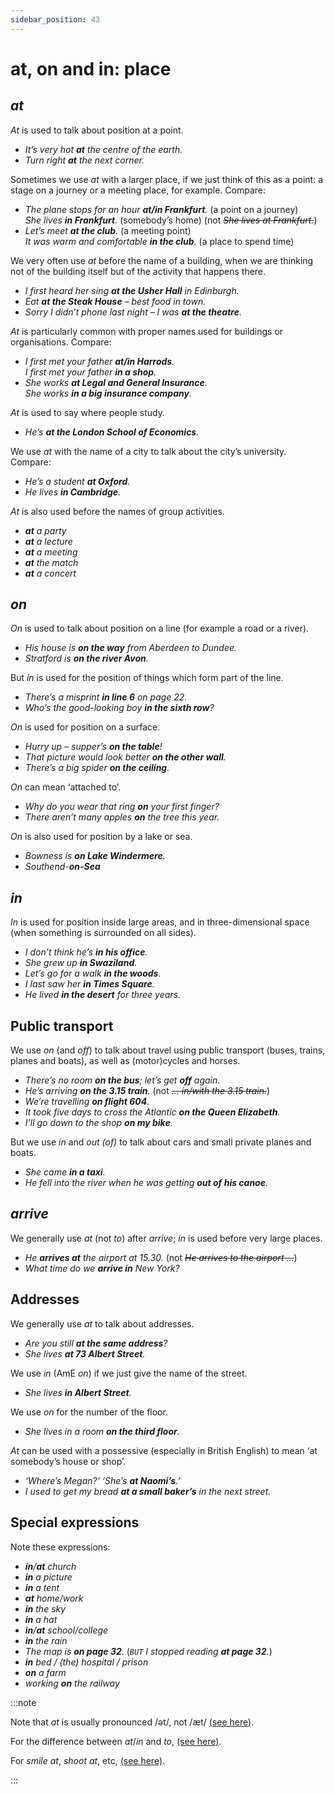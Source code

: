 ```yaml
---
sidebar_position: 43
---
```


# at, on and in: place

## *at*

*At* is used to talk about position at a point.

- *It’s very hot **at** the centre of the earth.*
- *Turn right **at** the next corner.*

Sometimes we use *at* with a larger place, if we just think of this as a point: a stage on a journey or a meeting place, for example. Compare:

- *The plane stops for an hour **at/in Frankfurt**.* (a point on a journey)  
  *She lives **in Frankfurt**.* (somebody’s home) (not *~~She lives at Frankfurt.~~*)
- *Let’s meet **at the club**.* (a meeting point)  
  *It was warm and comfortable **in the club**.* (a place to spend time)

We very often use *at* before the name of a building, when we are thinking not of the building itself but of the activity that happens there.

- *I first heard her sing **at the Usher Hall** in Edinburgh.*
- *Eat **at the Steak House** – best food in town.*
- *Sorry I didn’t phone last night – I was **at the theatre**.*

*At* is particularly common with proper names used for buildings or organisations. Compare:

- *I first met your father **at/in Harrods**.*  
  *I first met your father **in a shop**.*
- *She works **at Legal and General Insurance**.*  
  *She works **in a big insurance company**.*

*At* is used to say where people study.

- *He’s **at the London School of Economics**.*

We use *at* with the name of a city to talk about the city’s university. Compare:

- *He’s a student **at Oxford**.*
- *He lives **in Cambridge**.*

*At* is also used before the names of group activities.

- ***at** a party*
- ***at** a lecture*
- ***at** a meeting*
- ***at** the match*
- ***at** a concert*

## *on*

*On* is used to talk about position on a line (for example a road or a river).

- *His house is **on the way** from Aberdeen to Dundee.*
- *Stratford is **on the river Avon**.*

But *in* is used for the position of things which form part of the line.

- *There’s a misprint **in line 6** on page 22.*
- *Who’s the good-looking boy **in the sixth row**?*

*On* is used for position on a surface.

- *Hurry up – supper’s **on the table**!*
- *That picture would look better **on the other wall**.*
- *There’s a big spider **on the ceiling**.*

*On* can mean ‘attached to’.

- *Why do you wear that ring **on** your first finger?*
- *There aren’t many apples **on** the tree this year.*

*On* is also used for position by a lake or sea.

- *Bowness is **on Lake Windermere**.*
- *Southend-**on-Sea***

## *in*

*In* is used for position inside large areas, and in three-dimensional space (when something is surrounded on all sides).

- *I don’t think he’s **in his office**.*
- *She grew up **in Swaziland**.*
- *Let’s go for a walk **in the woods**.*
- *I last saw her **in Times Square**.*
- *He lived **in the desert** for three years.*

## Public transport

We use *on* (and *off*) to talk about travel using public transport (buses, trains, planes and boats), as well as (motor)cycles and horses.

- *There’s no room **on the bus**; let’s get **off** again.*
- *He’s arriving **on the 3.15 train**.* (not *~~… in/with the 3.15 train.~~*)
- *We’re travelling **on flight 604**.*
- *It took five days to cross the Atlantic **on the Queen Elizabeth**.*
- *I’ll go down to the shop **on my bike**.*

But we use *in* and *out* *(of)* to talk about cars and small private planes and boats.

- *She came **in a taxi**.*
- *He fell into the river when he was getting **out of his canoe**.*

## *arrive*

We generally use *at* (not *to*) after *arrive*; *in* is used before very large places.

- *He **arrives at** the airport at 15.30.* (not *~~He arrives to the airport …~~*)
- *What time do we **arrive in** New York?*

## Addresses

We generally use *at* to talk about addresses.

- *Are you still **at the same address**?*
- *She lives **at 73 Albert Street**.*

We use *in* (AmE *on*) if we just give the name of the street.

- *She lives **in Albert Street**.*

We use *on* for the number of the floor.

- *She lives in a room **on the third floor**.*

*At* can be used with a possessive (especially in British English) to mean ‘at somebody’s house or shop’.

- *‘Where’s Megan?’ ‘She’s **at Naomi’s**.’*
- *I used to get my bread **at a small baker’s** in the next street.*

## Special expressions

Note these expressions:

- ***in**/**at** church*
- ***in** a picture*
- ***in** a tent*
- ***at** home/work*
- ***in** the sky*
- ***in** a hat*
- ***in**/**at** school/college*
- ***in** the rain*
- *The map is **on page 32**.* (*``BUT`` I stopped reading **at page 32**.*)
- ***in** bed / (the) hospital / prison*
- ***on** a farm*
- *working **on** the railway*

:::note

Note that *at* is usually pronounced /ət/, not /æt/ [(see here)](./../../grammar/speech-and-spoken-exchanges/pronunciation-weak-and-strong-forms).

For the difference between *at*/*in* and *to*, [(see here)](./at-in-and-to).

For *smile at*, *shoot at*, etc, [(see here)](./at-in-and-to#targets).

:::
